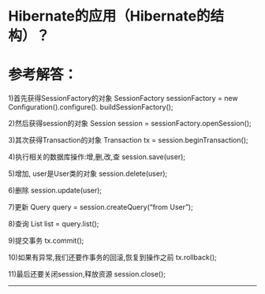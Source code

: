 # Hibernate的应用（Hibernate的结构）？

# 参考解答：

1)首先获得SessionFactory的对象 
SessionFactory sessionFactory = new Configuration().configure(). buildSessionFactory(); 

2)然后获得session的对象 Session session = sessionFactory.openSession();

3)其次获得Transaction的对象 Transaction tx = session.beginTransaction(); 

4)执行相关的数据库操作:增,删,改,查 session.save(user); 

5)增加, user是User类的对象 session.delete(user); 

6)删除 session.update(user); 

7)更新 Query query = session.createQuery(“from User”); 

8)查询 List list = query.list(); 

9)提交事务 tx.commit();

10)如果有异常,我们还要作事务的回滚,恢复到操作之前 tx.rollback();
 
11)最后还要关闭session,释放资源 session.close();

---